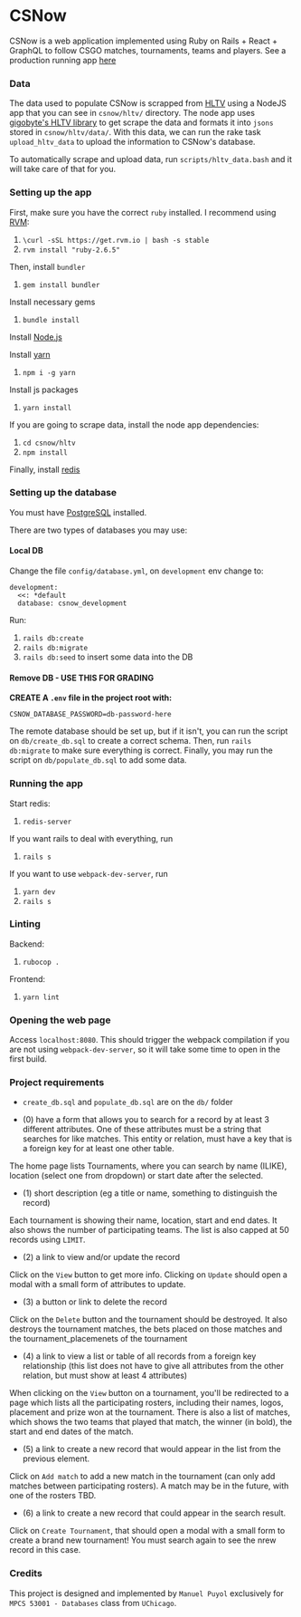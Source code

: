 # CSNow

CSNow is a web application implemented using Ruby on Rails + React + GraphQL to follow CSGO matches, tournaments, teams and players.
See a production running app [here](https://csnow-mpcs.herokuapp.com/)

### Data

The data used to populate CSNow is scrapped from [HLTV](https://hltv.org) using a NodeJS app that you can see in `csnow/hltv/` directory.
The node app uses [gigobyte's HLTV library](https://github.com/gigobyte/HLTV) to get scrape the data and formats it into `jsons` stored in `csnow/hltv/data/`. With this data, we can run the rake task `upload_hltv_data` to upload the information to CSNow's database.

To automatically scrape and upload data, run `scripts/hltv_data.bash` and it will take care of that for you.

### Setting up the app

First, make sure you have the correct `ruby` installed. I recommend using [RVM](https://rvm.io):

1. `\curl -sSL https://get.rvm.io | bash -s stable`
2. `rvm install "ruby-2.6.5"`

Then, install `bundler`

1. `gem install bundler`

Install necessary gems

1. `bundle install`

Install [Node.js](https://nodejs.org/en/)

Install [yarn](https://yarnpkg.com/lang/en/)

1. `npm i -g yarn`

Install js packages

1. `yarn install`

If you are going to scrape data, install the node app dependencies:

1. `cd csnow/hltv`
2. `npm install`

Finally, install [redis](https://redis.io)

### Setting up the database

You must have [PostgreSQL](https://www.postgresql.org) installed.

There are two types of databases you may use:

#### Local DB

Change the file `config/database.yml`, on `development` env change to:

```
development:
  <<: *default
  database: csnow_development
```

Run:

1. `rails db:create`
2. `rails db:migrate`
3. `rails db:seed` to insert some data into the DB

#### Remove DB - USE THIS FOR GRADING

**CREATE A `.env` file in the project root with:**

```
CSNOW_DATABASE_PASSWORD=db-password-here
```

The remote database should be set up, but if it isn't, you can run the script on `db/create_db.sql` to create a correct schema.
Then, run `rails db:migrate` to make sure everything is correct.
Finally, you may run the script on `db/populate_db.sql` to add some data.

### Running the app

Start redis:

1. `redis-server`

If you want rails to deal with everything, run

1. `rails s`

If you want to use `webpack-dev-server`, run

1. `yarn dev`
2. `rails s`

### Linting

Backend:

1. `rubocop .`

Frontend:

1. `yarn lint`

### Opening the web page

Access `localhost:8080`. This should trigger the webpack compilation if you are not using `webpack-dev-server`, so it will take some time to open in the first build.

### Project requirements

- `create_db.sql` and `populate_db.sql` are on the `db/` folder

- (0) have a form that allows you to search for a record by at least 3 different attributes. One of these attributes must be a string that searches for like matches. This entity or relation, must have a key that is a foreign key for at least one other table.

The home page lists Tournaments, where you can search by name (ILIKE), location (select one from dropdown) or start date after the selected.

- (1) short description (eg a title or name, something to distinguish the record)

Each tournament is showing their name, location, start and end dates. It also shows the number of participating teams. The list is also capped at 50 records using `LIMIT`.

- (2) a link to view and/or update the record

Click on the `View` button to get more info. Clicking on `Update` should open a modal with a small form of attributes to update.

- (3) a button or link to delete the record

Click on the `Delete` button and the tournament should be destroyed.
It also destroys the tournament matches, the bets placed on those matches and the tournament_placemenets of the tournament

- (4) a link to view a list or table of all records from a foreign key relationship (this list does not have to give all attributes from the other relation, but must show at least 4 attributes)

When clicking on the `View` button on a tournament, you'll be redirected to a page which lists all the participating rosters, including their names, logos, placement and prize won at the tournament.
There is also a list of matches, which shows the two teams that played that match, the winner (in bold), the start and end dates of the match.

- (5) a link to create a new record that would appear in the list from the previous element.

Click on `Add match` to add a new match in the tournament (can only add matches between participating rosters). A match may be in the future, with one of the rosters TBD.

- (6) a link to create a new record that could appear in the search result.

Click on `Create Tournament`, that should open a modal with a small form to create a brand new tournament!
You must search again to see the nrew record in this case.

### Credits

This project is designed and implemented by `Manuel Puyol` exclusively for `MPCS 53001 - Databases` class from `UChicago`.
